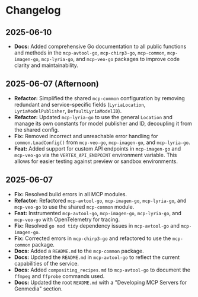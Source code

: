 # Changelog

## 2025-06-10

*   **Docs:** Added comprehensive Go documentation to all public functions and methods in the `mcp-avtool-go`, `mcp-chirp3-go`, `mcp-common`, `mcp-imagen-go`, `mcp-lyria-go`, and `mcp-veo-go` packages to improve code clarity and maintainability.

## 2025-06-07 (Afternoon)

*   **Refactor:** Simplified the shared `mcp-common` configuration by removing redundant and service-specific fields (`LyriaLocation`, `LyriaModelPublisher`, `DefaultLyriaModelID`).
*   **Refactor:** Updated `mcp-lyria-go` to use the general `Location` and manage its own constants for model publisher and ID, decoupling it from the shared config.
*   **Fix:** Removed incorrect and unreachable error handling for `common.LoadConfig()` from `mcp-veo-go`, `mcp-imagen-go`, and `mcp-lyria-go`.
*   **Feat:** Added support for custom API endpoints in `mcp-imagen-go` and `mcp-veo-go` via the `VERTEX_API_ENDPOINT` environment variable. This allows for easier testing against preview or sandbox environments.

## 2025-06-07

*   **Fix:** Resolved build errors in all MCP modules.
*   **Refactor:** Refactored `mcp-avtool-go`, `mcp-imagen-go`, `mcp-lyria-go`, and `mcp-veo-go` to use the shared `mcp-common` module.
*   **Feat:** Instrumented `mcp-avtool-go`, `mcp-imagen-go`, `mcp-lyria-go`, and `mcp-veo-go` with OpenTelemetry for tracing.
*   **Fix:** Resolved `go mod tidy` dependency issues in `mcp-avtool-go` and `mcp-imagen-go`.
*   **Fix:** Corrected errors in `mcp-chirp3-go` and refactored to use the `mcp-common` package.
*   **Docs:** Added a `README.md` to the `mcp-common` package.
*   **Docs:** Updated the `README.md` in `mcp-avtool-go` to reflect the current capabilities of the service.
*   **Docs:** Added `compositing_recipes.md` to `mcp-avtool-go` to document the `ffmpeg` and `ffprobe` commands used.
*   **Docs:** Updated the root `README.md` with a "Developing MCP Servers for Genmedia" section.
